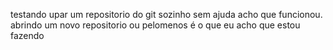 testando upar um repositorio do git sozinho sem ajuda
acho que funcionou.
abrindo um novo repositorio ou pelomenos é o que eu acho que estou fazendo
